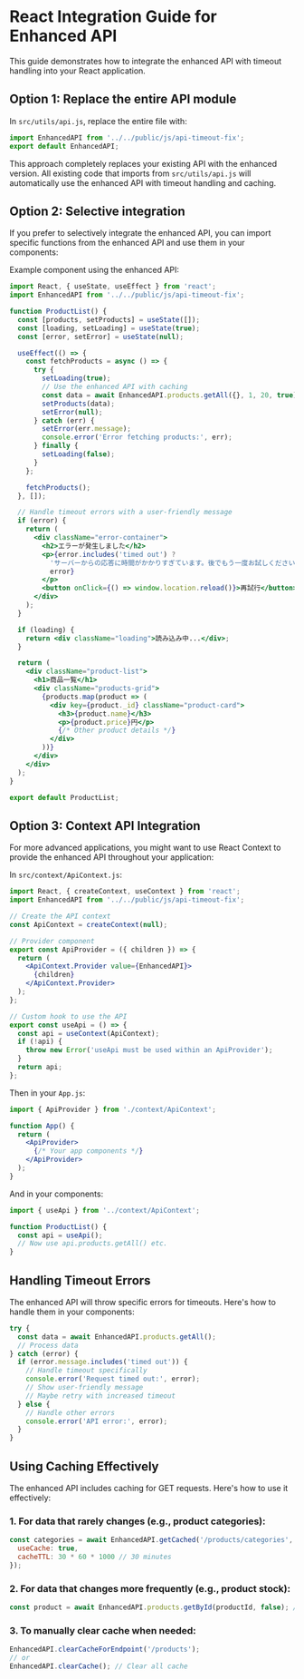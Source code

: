 # React Integration Guide for Enhanced API

This guide demonstrates how to integrate the enhanced API with timeout handling into your React application.

## Option 1: Replace the entire API module

In `src/utils/api.js`, replace the entire file with:

```javascript
import EnhancedAPI from '../../public/js/api-timeout-fix';
export default EnhancedAPI;
```

This approach completely replaces your existing API with the enhanced version. All existing code that imports from `src/utils/api.js` will automatically use the enhanced API with timeout handling and caching.

## Option 2: Selective integration

If you prefer to selectively integrate the enhanced API, you can import specific functions from the enhanced API and use them in your components:

Example component using the enhanced API:

```jsx
import React, { useState, useEffect } from 'react';
import EnhancedAPI from '../../public/js/api-timeout-fix';

function ProductList() {
  const [products, setProducts] = useState([]);
  const [loading, setLoading] = useState(true);
  const [error, setError] = useState(null);

  useEffect(() => {
    const fetchProducts = async () => {
      try {
        setLoading(true);
        // Use the enhanced API with caching
        const data = await EnhancedAPI.products.getAll({}, 1, 20, true);
        setProducts(data);
        setError(null);
      } catch (err) {
        setError(err.message);
        console.error('Error fetching products:', err);
      } finally {
        setLoading(false);
      }
    };

    fetchProducts();
  }, []);

  // Handle timeout errors with a user-friendly message
  if (error) {
    return (
      <div className="error-container">
        <h2>エラーが発生しました</h2>
        <p>{error.includes('timed out') ? 
          'サーバーからの応答に時間がかかりすぎています。後でもう一度お試しください。' : 
          error}
        </p>
        <button onClick={() => window.location.reload()}>再試行</button>
      </div>
    );
  }

  if (loading) {
    return <div className="loading">読み込み中...</div>;
  }

  return (
    <div className="product-list">
      <h1>商品一覧</h1>
      <div className="products-grid">
        {products.map(product => (
          <div key={product._id} className="product-card">
            <h3>{product.name}</h3>
            <p>{product.price}円</p>
            {/* Other product details */}
          </div>
        ))}
      </div>
    </div>
  );
}

export default ProductList;
```

## Option 3: Context API Integration

For more advanced applications, you might want to use React Context to provide the enhanced API throughout your application:

In `src/context/ApiContext.js`:

```jsx
import React, { createContext, useContext } from 'react';
import EnhancedAPI from '../../public/js/api-timeout-fix';

// Create the API context
const ApiContext = createContext(null);

// Provider component
export const ApiProvider = ({ children }) => {
  return (
    <ApiContext.Provider value={EnhancedAPI}>
      {children}
    </ApiContext.Provider>
  );
};

// Custom hook to use the API
export const useApi = () => {
  const api = useContext(ApiContext);
  if (!api) {
    throw new Error('useApi must be used within an ApiProvider');
  }
  return api;
};
```

Then in your `App.js`:

```jsx
import { ApiProvider } from './context/ApiContext';

function App() {
  return (
    <ApiProvider>
      {/* Your app components */}
    </ApiProvider>
  );
}
```

And in your components:

```jsx
import { useApi } from '../context/ApiContext';

function ProductList() {
  const api = useApi();
  // Now use api.products.getAll() etc.
}
```

## Handling Timeout Errors

The enhanced API will throw specific errors for timeouts. Here's how to handle them in your components:

```javascript
try {
  const data = await EnhancedAPI.products.getAll();
  // Process data
} catch (error) {
  if (error.message.includes('timed out')) {
    // Handle timeout specifically
    console.error('Request timed out:', error);
    // Show user-friendly message
    // Maybe retry with increased timeout
  } else {
    // Handle other errors
    console.error('API error:', error);
  }
}
```

## Using Caching Effectively

The enhanced API includes caching for GET requests. Here's how to use it effectively:

### 1. For data that rarely changes (e.g., product categories):

```javascript
const categories = await EnhancedAPI.getCached('/products/categories', {
  useCache: true,
  cacheTTL: 30 * 60 * 1000 // 30 minutes
});
```

### 2. For data that changes more frequently (e.g., product stock):

```javascript
const product = await EnhancedAPI.products.getById(productId, false); // Don't use cache
```

### 3. To manually clear cache when needed:

```javascript
EnhancedAPI.clearCacheForEndpoint('/products');
// or
EnhancedAPI.clearCache(); // Clear all cache
